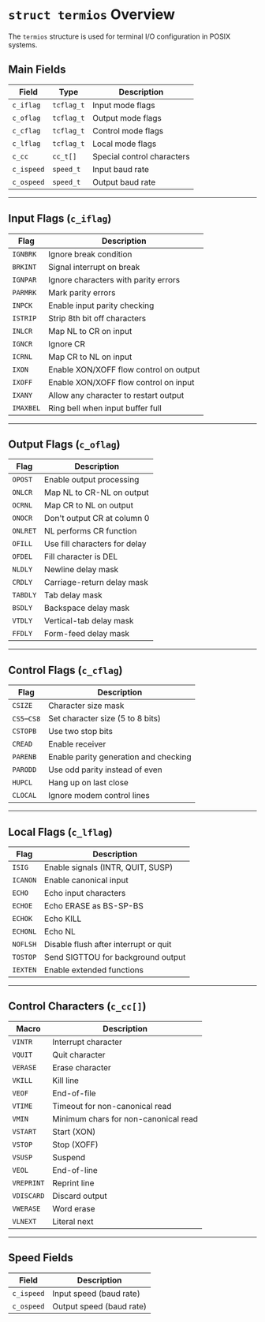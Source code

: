 # `struct termios` Overview

The `termios` structure is used for terminal I/O configuration in POSIX systems.

## Main Fields

| Field      | Type       | Description |
|------------|------------|-------------|
| `c_iflag`  | `tcflag_t` | Input mode flags |
| `c_oflag`  | `tcflag_t` | Output mode flags |
| `c_cflag`  | `tcflag_t` | Control mode flags |
| `c_lflag`  | `tcflag_t` | Local mode flags |
| `c_cc`     | `cc_t[]`   | Special control characters |
| `c_ispeed` | `speed_t`  | Input baud rate |
| `c_ospeed` | `speed_t`  | Output baud rate |

---

## Input Flags (`c_iflag`)

| Flag      | Description |
|-----------|-------------|
| `IGNBRK`  | Ignore break condition |
| `BRKINT`  | Signal interrupt on break |
| `IGNPAR`  | Ignore characters with parity errors |
| `PARMRK`  | Mark parity errors |
| `INPCK`   | Enable input parity checking |
| `ISTRIP`  | Strip 8th bit off characters |
| `INLCR`   | Map NL to CR on input |
| `IGNCR`   | Ignore CR |
| `ICRNL`   | Map CR to NL on input |
| `IXON`    | Enable XON/XOFF flow control on output |
| `IXOFF`   | Enable XON/XOFF flow control on input |
| `IXANY`   | Allow any character to restart output |
| `IMAXBEL` | Ring bell when input buffer full |

---

## Output Flags (`c_oflag`)

| Flag      | Description |
|-----------|-------------|
| `OPOST`   | Enable output processing |
| `ONLCR`   | Map NL to CR-NL on output |
| `OCRNL`   | Map CR to NL on output |
| `ONOCR`   | Don't output CR at column 0 |
| `ONLRET`  | NL performs CR function |
| `OFILL`   | Use fill characters for delay |
| `OFDEL`   | Fill character is DEL |
| `NLDLY`   | Newline delay mask |
| `CRDLY`   | Carriage-return delay mask |
| `TABDLY`  | Tab delay mask |
| `BSDLY`   | Backspace delay mask |
| `VTDLY`   | Vertical-tab delay mask |
| `FFDLY`   | Form-feed delay mask |

---

## Control Flags (`c_cflag`)

| Flag       | Description |
|------------|-------------|
| `CSIZE`    | Character size mask |
| `CS5`–`CS8`| Set character size (5 to 8 bits) |
| `CSTOPB`   | Use two stop bits |
| `CREAD`    | Enable receiver |
| `PARENB`   | Enable parity generation and checking |
| `PARODD`   | Use odd parity instead of even |
| `HUPCL`    | Hang up on last close |
| `CLOCAL`   | Ignore modem control lines |

---

## Local Flags (`c_lflag`)

| Flag       | Description |
|------------|-------------|
| `ISIG`     | Enable signals (INTR, QUIT, SUSP) |
| `ICANON`   | Enable canonical input |
| `ECHO`     | Echo input characters |
| `ECHOE`    | Echo ERASE as BS-SP-BS |
| `ECHOK`    | Echo KILL |
| `ECHONL`   | Echo NL |
| `NOFLSH`   | Disable flush after interrupt or quit |
| `TOSTOP`   | Send SIGTTOU for background output |
| `IEXTEN`   | Enable extended functions |

---

## Control Characters (`c_cc[]`)

| Macro      | Description |
|------------|-------------|
| `VINTR`    | Interrupt character |
| `VQUIT`    | Quit character |
| `VERASE`   | Erase character |
| `VKILL`    | Kill line |
| `VEOF`     | End-of-file |
| `VTIME`    | Timeout for non-canonical read |
| `VMIN`     | Minimum chars for non-canonical read |
| `VSTART`   | Start (XON) |
| `VSTOP`    | Stop (XOFF) |
| `VSUSP`    | Suspend |
| `VEOL`     | End-of-line |
| `VREPRINT` | Reprint line |
| `VDISCARD` | Discard output |
| `VWERASE`  | Word erase |
| `VLNEXT`   | Literal next |

---

## Speed Fields

| Field       | Description |
|-------------|-------------|
| `c_ispeed`  | Input speed (baud rate) |
| `c_ospeed`  | Output speed (baud rate) |
